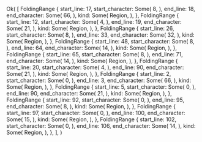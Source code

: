 Ok(
    [
        FoldingRange {
            start_line: 17,
            start_character: Some(
                8,
            ),
            end_line: 18,
            end_character: Some(
                66,
            ),
            kind: Some(
                Region,
            ),
        },
        FoldingRange {
            start_line: 12,
            start_character: Some(
                4,
            ),
            end_line: 19,
            end_character: Some(
                21,
            ),
            kind: Some(
                Region,
            ),
        },
        FoldingRange {
            start_line: 26,
            start_character: Some(
                8,
            ),
            end_line: 33,
            end_character: Some(
                32,
            ),
            kind: Some(
                Region,
            ),
        },
        FoldingRange {
            start_line: 48,
            start_character: Some(
                8,
            ),
            end_line: 64,
            end_character: Some(
                14,
            ),
            kind: Some(
                Region,
            ),
        },
        FoldingRange {
            start_line: 65,
            start_character: Some(
                8,
            ),
            end_line: 71,
            end_character: Some(
                14,
            ),
            kind: Some(
                Region,
            ),
        },
        FoldingRange {
            start_line: 20,
            start_character: Some(
                4,
            ),
            end_line: 90,
            end_character: Some(
                21,
            ),
            kind: Some(
                Region,
            ),
        },
        FoldingRange {
            start_line: 2,
            start_character: Some(
                0,
            ),
            end_line: 3,
            end_character: Some(
                66,
            ),
            kind: Some(
                Region,
            ),
        },
        FoldingRange {
            start_line: 5,
            start_character: Some(
                0,
            ),
            end_line: 90,
            end_character: Some(
                21,
            ),
            kind: Some(
                Region,
            ),
        },
        FoldingRange {
            start_line: 92,
            start_character: Some(
                0,
            ),
            end_line: 95,
            end_character: Some(
                8,
            ),
            kind: Some(
                Region,
            ),
        },
        FoldingRange {
            start_line: 97,
            start_character: Some(
                0,
            ),
            end_line: 100,
            end_character: Some(
                15,
            ),
            kind: Some(
                Region,
            ),
        },
        FoldingRange {
            start_line: 102,
            start_character: Some(
                0,
            ),
            end_line: 106,
            end_character: Some(
                14,
            ),
            kind: Some(
                Region,
            ),
        },
    ],
)